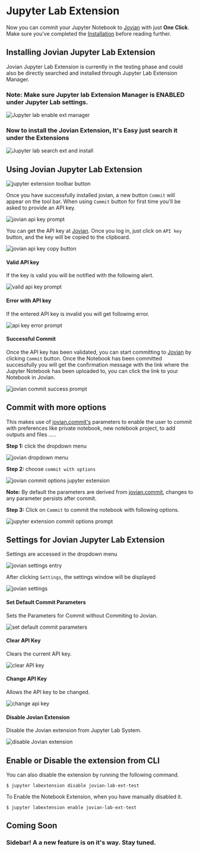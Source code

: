 # Jupyter Lab Extension

Now you can commit your Jupyter Notebook to [Jovian](https://jovian.ml?utm_source=docs) with just **One Click**.
Make sure you’ve completed the [Installation](../user-guide/install.md) before reading further.

## Installing Jovian Jupyter Lab Extension

Jovian Jupyter Lab Extension is currently in the testing phase and could also be directly searched and installed through Jupyter Lab Extension Manager.

### **Note: Make sure Jupyter lab Extension Manager is ENABLED under Jupyter Lab settings.**

 <img src ="https://media.giphy.com/media/QBYnFbQWuVOfBRXyjd/source.gif" class="screenshot" alt="Jupyter lab enable ext manager">

### Now to install the Jovian Extension, It's Easy just search it under the Extensions

 <img src ="https://media.giphy.com/media/jVZxlpIjTWfaAfj1Yl/source.gif" class="screenshot" alt="Jupyter lab search ext and install">

## Using Jovian Jupyter Lab Extension

<img src="https://i.imgur.com/uezsdYX.png" class="screenshot" alt="jupyter extension toolbar button">

Once you have successfully installed jovian, a new button `Commit` will appear on the tool bar. When using `Commit` button for first time you'll be asked to provide an API key.

<img src="https://i.imgur.com/jTvA0De.png" class="screenshot" alt="jovian api key prompt">

You can get the API key at [Jovian](https://jovian.ml?utm_source=docs). Once you log in, just click on `API key` button, and the key will be copied to the clipboard.

<img src="https://i.imgur.com/taLLUVd.png" class="screenshot" alt="jovian api key copy button">

#### Valid API key

If the key is valid you will be notified with the following alert.

<img src="https://i.imgur.com/lNKQO3G.png" class="screenshot" alt="valid api key prompt">

#### Error with API key

If the entered API key is invalid you will get following error.

<img src="https://i.imgur.com/PsMgrGI.png" class="screenshot" alt="api key error prompt">

#### Successful Commit

Once the API key has been validated, you can start committing to [Jovian](https://jovian.ml?utm_source=docs) by clicking `Commit` button. Once the Notebook has been committed successfully you will get the confirmation message with the link where the Jupyter Notebook has been uploaded to, you can click the link to your Notebook in Jovian.

<img src="https://i.imgur.com/BBesRzu.png" class="screenshot" alt="jovian commit success prompt">

## Commit with more options

This makes use of [jovian.commit's](../api-reference/commit) parameters to enable the user to commit with preferences like private notebook, new notebook project, to add outputs and files .....

**Step 1:** click the dropdown menu

<img src="https://i.imgur.com/GUgZGcS.png" class="screenshot" alt="jovian dropdown menu">

**Step 2:** choose `commit with options`

<img src="https://i.imgur.com/NzRMRH8.png" class="screenshot" alt="jovian commit options jupyter extension">

**Note:** By default the parameters are derived from [jovian.commit](../api-reference/commit), changes to any parameter persists after commit.

**Step 3:** Click on `Commit` to commit the notebook with following options.

<img src="https://i.imgur.com/XdVkMPZ.png" class="screenshot" alt="jupyter extension commit options prompt">

## Settings for Jovian Jupyter Lab Extension

Settings are accessed in the dropdown menu

<img src="https://i.imgur.com/q7qakXQ.png" class="screenshot" alt="jovian settings entry">

After clicking `Settings`, the settings window will be displayed

<img src="https://i.imgur.com/ykjaaV0.png" class="screenshot" alt="jovian settings">

#### Set Default Commit Parameters

Sets the Parameters for Commit without Commiting to Jovian.

<img src="https://i.imgur.com/6RoD0x8.png" class="screenshot" alt="set default commit parameters">

#### Clear API Key

Clears the current API key.

<img src="https://i.imgur.com/hmunSvk.png" class="screenshot" alt="clear API key">

#### Change API Key

Allows the API key to be changed.

<img src="https://i.imgur.com/I5uKjQw.png" class="screenshot" alt="change api key">

#### Disable Jovian Extension

Disable the Jovian extension from Jupyter Lab System.

<img src="https://i.imgur.com/7vf7IOd.png" class="screenshot" alt="disable Jovian extension">

## Enable or Disable the extension from CLI

You can also disable the extension by running the following command.

```
$ jupyter labextension disable jovian-lab-ext-test
```

To Enable the Notebook Extension, when you have manually disabled it.

```
$ jupyter labextension enable jovian-lab-ext-test
```

## Coming Soon

### Sidebar! A a new feature is on it's way. Stay tuned.
